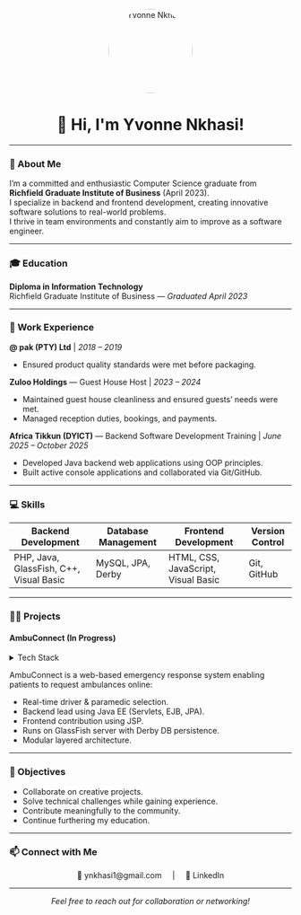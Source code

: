 <p align="center">
  <img src="https://avatars.githubusercontent.com/u/yourgithubid?v=4" alt="Yvonne Nkhasi" width="150" style="border-radius: 50%;" />
</p>

<h1 align="center">👋 Hi, I'm <strong>Yvonne Nkhasi!</strong></h1>

---

### 📝 About Me  
I’m a committed and enthusiastic Computer Science graduate from **Richfield Graduate Institute of Business** (April 2023).  
I specialize in backend and frontend development, creating innovative software solutions to real-world problems.  
I thrive in team environments and constantly aim to improve as a software engineer.

---

### 🎓 Education  
**Diploma in Information Technology**  
Richfield Graduate Institute of Business — *Graduated April 2023*

---

### 💼 Work Experience  

**@ pak (PTY) Ltd** | *2018 – 2019*  
- Ensured product quality standards were met before packaging.

**Zuloo Holdings** — Guest House Host | *2023 – 2024*  
- Maintained guest house cleanliness and ensured guests’ needs were met.  
- Managed reception duties, bookings, and payments.

**Africa Tikkun (DYICT)** — Backend Software Development Training | *June 2025 – October 2025*  
- Developed Java backend web applications using OOP principles.  
- Built active console applications and collaborated via Git/GitHub.

---

### 💻 Skills  

| Backend Development                | Database Management       | Frontend Development              | Version Control  |
|----------------------------------|--------------------------|---------------------------------|------------------|
| PHP, Java, GlassFish, C++, Visual Basic    | MySQL, JPA, Derby        | HTML, CSS, JavaScript, Visual Basic       | Git, GitHub      |

---

### 👨‍💻 Projects  

#### AmbuConnect (In Progress)  
<details>
<summary>Tech Stack</summary>


</details>

AmbuConnect is a web-based emergency response system enabling patients to request ambulances online:  
- Real-time driver & paramedic selection.  
- Backend lead using Java EE (Servlets, EJB, JPA).  
- Frontend contribution using JSP.  
- Runs on GlassFish server with Derby DB persistence.  
- Modular layered architecture.

---

### 🌟 Objectives  
- Collaborate on creative projects.  
- Solve technical challenges while gaining experience.  
- Contribute meaningfully to the community.  
- Continue furthering my education.

---

### 📫 Connect with Me  
<p align="center">
  <a href="mailto:ynkhasi1@gmail.com" style="text-decoration:none; margin-right:15px;">📧 ynkhasi1@gmail.com</a> | 
  <a href="https://linkedin.com/in/yvonne-nkhasi-ab5bba378" target="_blank" style="text-decoration:none; margin-left:15px;">🔗 LinkedIn</a>
</p>

---

<p align="center"><em>Feel free to reach out for collaboration or networking!</em></p>

